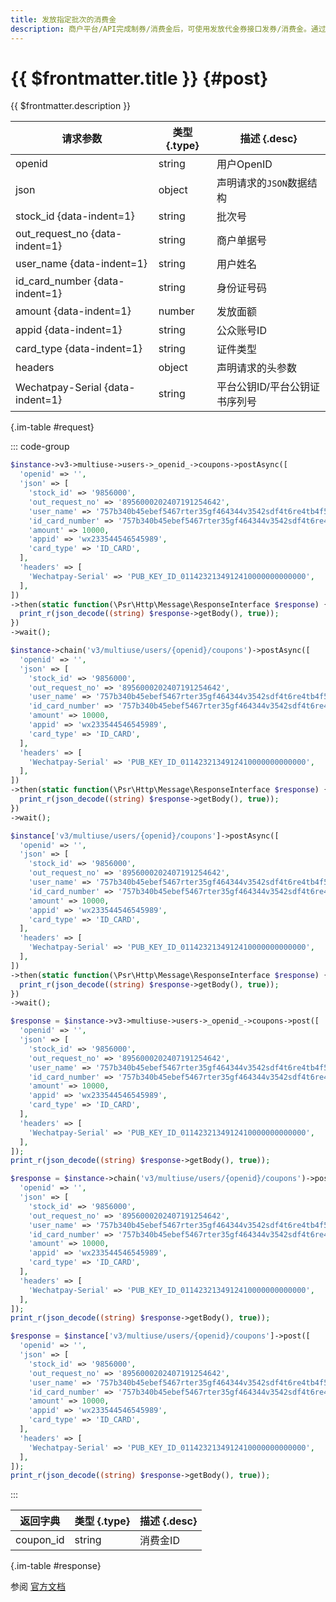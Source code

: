 ```yaml
---
title: 发放指定批次的消费金
description: 商户平台/API完成制券/消费金后，可使用发放代金券接口发券/消费金。通过调用此接口可发放指定批次给指定用户。
---
```


# {{ $frontmatter.title }} {#post}

{{ $frontmatter.description }}

| 请求参数 | 类型 {.type} | 描述 {.desc}
| --- | --- | ---
| openid | string | 用户OpenID
| json | object | 声明请求的`JSON`数据结构
| stock_id {data-indent=1} | string | 批次号
| out_request_no {data-indent=1} | string | 商户单据号
| user_name {data-indent=1} | string | 用户姓名
| id_card_number {data-indent=1} | string | 身份证号码
| amount {data-indent=1} | number | 发放面额
| appid {data-indent=1} | string | 公众账号ID
| card_type {data-indent=1} | string | 证件类型
| headers | object | 声明请求的头参数
| Wechatpay-Serial {data-indent=1} | string | 平台公钥ID/平台公钥证书序列号

{.im-table #request}

::: code-group

```php [异步纯链式]
$instance->v3->multiuse->users->_openid_->coupons->postAsync([
  'openid' => '',
  'json' => [
    'stock_id' => '9856000',
    'out_request_no' => '8956000202407191254642',
    'user_name' => '757b340b45ebef5467rter35gf464344v3542sdf4t6re4tb4f54ty45t4yyry45',
    'id_card_number' => '757b340b45ebef5467rter35gf464344v3542sdf4t6re4tb4f54ty45t4yyry45',
    'amount' => 10000,
    'appid' => 'wx233544546545989',
    'card_type' => 'ID_CARD',
  ],
  'headers' => [
    'Wechatpay-Serial' => 'PUB_KEY_ID_0114232134912410000000000000',
  ],
])
->then(static function(\Psr\Http\Message\ResponseInterface $response) {
  print_r(json_decode((string) $response->getBody(), true));
})
->wait();
```

```php [异步声明式]
$instance->chain('v3/multiuse/users/{openid}/coupons')->postAsync([
  'openid' => '',
  'json' => [
    'stock_id' => '9856000',
    'out_request_no' => '8956000202407191254642',
    'user_name' => '757b340b45ebef5467rter35gf464344v3542sdf4t6re4tb4f54ty45t4yyry45',
    'id_card_number' => '757b340b45ebef5467rter35gf464344v3542sdf4t6re4tb4f54ty45t4yyry45',
    'amount' => 10000,
    'appid' => 'wx233544546545989',
    'card_type' => 'ID_CARD',
  ],
  'headers' => [
    'Wechatpay-Serial' => 'PUB_KEY_ID_0114232134912410000000000000',
  ],
])
->then(static function(\Psr\Http\Message\ResponseInterface $response) {
  print_r(json_decode((string) $response->getBody(), true));
})
->wait();
```

```php [异步属性式]
$instance['v3/multiuse/users/{openid}/coupons']->postAsync([
  'openid' => '',
  'json' => [
    'stock_id' => '9856000',
    'out_request_no' => '8956000202407191254642',
    'user_name' => '757b340b45ebef5467rter35gf464344v3542sdf4t6re4tb4f54ty45t4yyry45',
    'id_card_number' => '757b340b45ebef5467rter35gf464344v3542sdf4t6re4tb4f54ty45t4yyry45',
    'amount' => 10000,
    'appid' => 'wx233544546545989',
    'card_type' => 'ID_CARD',
  ],
  'headers' => [
    'Wechatpay-Serial' => 'PUB_KEY_ID_0114232134912410000000000000',
  ],
])
->then(static function(\Psr\Http\Message\ResponseInterface $response) {
  print_r(json_decode((string) $response->getBody(), true));
})
->wait();
```

```php [同步纯链式]
$response = $instance->v3->multiuse->users->_openid_->coupons->post([
  'openid' => '',
  'json' => [
    'stock_id' => '9856000',
    'out_request_no' => '8956000202407191254642',
    'user_name' => '757b340b45ebef5467rter35gf464344v3542sdf4t6re4tb4f54ty45t4yyry45',
    'id_card_number' => '757b340b45ebef5467rter35gf464344v3542sdf4t6re4tb4f54ty45t4yyry45',
    'amount' => 10000,
    'appid' => 'wx233544546545989',
    'card_type' => 'ID_CARD',
  ],
  'headers' => [
    'Wechatpay-Serial' => 'PUB_KEY_ID_0114232134912410000000000000',
  ],
]);
print_r(json_decode((string) $response->getBody(), true));
```

```php [同步声明式]
$response = $instance->chain('v3/multiuse/users/{openid}/coupons')->post([
  'openid' => '',
  'json' => [
    'stock_id' => '9856000',
    'out_request_no' => '8956000202407191254642',
    'user_name' => '757b340b45ebef5467rter35gf464344v3542sdf4t6re4tb4f54ty45t4yyry45',
    'id_card_number' => '757b340b45ebef5467rter35gf464344v3542sdf4t6re4tb4f54ty45t4yyry45',
    'amount' => 10000,
    'appid' => 'wx233544546545989',
    'card_type' => 'ID_CARD',
  ],
  'headers' => [
    'Wechatpay-Serial' => 'PUB_KEY_ID_0114232134912410000000000000',
  ],
]);
print_r(json_decode((string) $response->getBody(), true));
```

```php [同步属性式]
$response = $instance['v3/multiuse/users/{openid}/coupons']->post([
  'openid' => '',
  'json' => [
    'stock_id' => '9856000',
    'out_request_no' => '8956000202407191254642',
    'user_name' => '757b340b45ebef5467rter35gf464344v3542sdf4t6re4tb4f54ty45t4yyry45',
    'id_card_number' => '757b340b45ebef5467rter35gf464344v3542sdf4t6re4tb4f54ty45t4yyry45',
    'amount' => 10000,
    'appid' => 'wx233544546545989',
    'card_type' => 'ID_CARD',
  ],
  'headers' => [
    'Wechatpay-Serial' => 'PUB_KEY_ID_0114232134912410000000000000',
  ],
]);
print_r(json_decode((string) $response->getBody(), true));
```

:::

| 返回字典 | 类型 {.type} | 描述 {.desc}
| --- | --- | ---
| coupon_id | string | 消费金ID

{.im-table #response}

参阅 [官方文档](https://pay.weixin.qq.com/docs/merchant/apis/multiuse-coupon/multiuse-coupon/send-multiuse-coupon.html)
